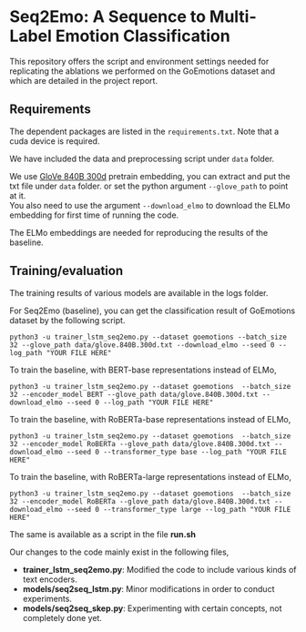 # Seq2Emo: A Sequence to Multi-Label Emotion Classification

This repository offers the script and environment settings needed for replicating the ablations we performed on the GoEmotions dataset and which are detailed in the project report.


## Requirements
The dependent packages are listed in the `requirements.txt`. Note that a cuda device is required.

We have included the data and preprocessing script under `data` folder.

We use [GloVe 840B 300d](https://nlp.stanford.edu/projects/glove/) pretrain embedding, you can extract and put the txt file under ``data`` folder.
or set the python argument `--glove_path` to point at it.  
You also need to use the argument  `--download_elmo` to download the ELMo embedding for first time of running the code.

The ELMo embeddings are needed for reproducing the results of the baseline.

## Training/evaluation 
The training results of various models are available in the logs folder.

For Seq2Emo (baseline), you can get the classification result of GoEmotions dataset by the following script.   

```
python3 -u trainer_lstm_seq2emo.py --dataset goemotions --batch_size 32 --glove_path data/glove.840B.300d.txt --download_elmo --seed 0 --log_path "YOUR FILE HERE"
```

To train the baseline, with BERT-base representations instead of ELMo,
```
python3 -u trainer_lstm_seq2emo.py --dataset goemotions  --batch_size 32 --encoder_model BERT --glove_path data/glove.840B.300d.txt --download_elmo --seed 0 --log_path "YOUR FILE HERE"
```

To train the baseline, with RoBERTa-base representations instead of ELMo,
```
python3 -u trainer_lstm_seq2emo.py --dataset goemotions  --batch_size 32 --encoder_model RoBERTa --glove_path data/glove.840B.300d.txt --download_elmo --seed 0 --transformer_type base --log_path "YOUR FILE HERE"
```

To train the baseline, with RoBERTa-large representations instead of ELMo,
```
python3 -u trainer_lstm_seq2emo.py --dataset goemotions  --batch_size 32 --encoder_model RoBERTa --glove_path data/glove.840B.300d.txt --download_elmo --seed 0 --transformer_type large --log_path "YOUR FILE HERE"
```

The same is available as a script in the file **run.sh**

Our changes to the code mainly exist in the following files,

* **trainer_lstm_seq2emo.py**: Modified the code to include various kinds of text encoders.
* **models/seq2seq_lstm.py**: Minor modifications in order to conduct experiments.
* **models/seq2seq_skep.py**: Experimenting with certain concepts, not completely done yet.




